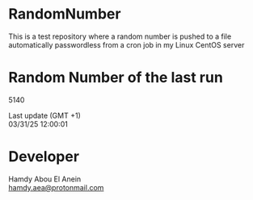 # RandomNumber    
This is a test repository where a random number is pushed to a file automatically passwordless from a cron job in my Linux CentOS server    
# Random Number of the last run   
5140
      
Last update (GMT +1)    
03/31/25 12:00:01
# Developer    
Hamdy Abou El Anein   
hamdy.aea@protonmail.com
